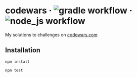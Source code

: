 # codewars &middot; ![gradle workflow](https://github.com/hofiorg/codewars/actions/workflows/gradle.yml/badge.svg) &middot; ![node_js workflow](https://github.com/hofiorg/codewars/actions/workflows/node.js.yml/badge.svg)

My solutions to challenges on [codewars.com](http://codewars.com)

## Installation

`npm install`

`npm test`
